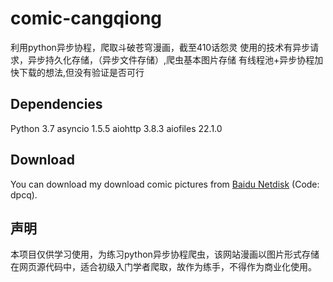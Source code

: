 # comic-cangqiong

利用python异步协程，爬取斗破苍穹漫画，截至410话怨灵
使用的技术有异步请求，异步持久化存储，（异步文件存储）,爬虫基本图片存储
有线程池+异步协程加快下载的想法,但没有验证是否可行

## Dependencies

Python   3.7
asyncio  1.5.5 
aiohttp  3.8.3 
aiofiles 22.1.0 

## Download

You can download my download comic pictures from [Baidu Netdisk](链接：https://pan.baidu.com/s/1_EwKlxNtsRTYa2YMhKEAuw?pwd=dpcq) (Code: dpcq).

## 声明
本项目仅供学习使用，为练习python异步协程爬虫，该网站漫画以图片形式存储在网页源代码中，适合初级入门学者爬取，故作为练手，不得作为商业化使用。

